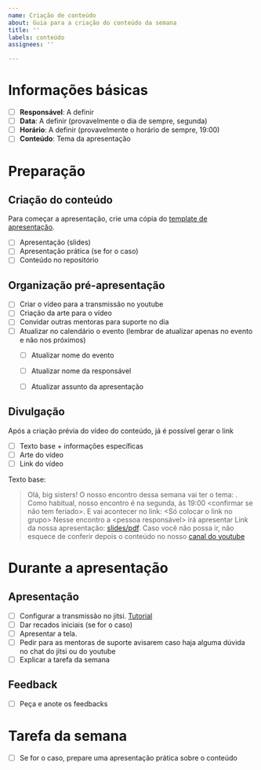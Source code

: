 ```yaml
---
name: Criação de conteúdo
about: Guia para a criação do conteúdo da semana
title: ''
labels: conteúdo
assignees: ''

---
```


# Informações básicas

- [ ] **Responsável**: A definir
- [ ] **Data**: A definir (provavelmente o dia de sempre, segunda)
- [ ] **Horário**: A definir (provavelmente o horário de sempre, 19:00)
- [ ] **Conteúdo**: Tema da apresentação

# Preparação

## Criação do conteúdo
Para começar a apresentação, crie uma cópia do [template de apresentação](https://docs.google.com/presentation/d/1vmnoDShQdG051p4HJaaoxIffP5i2ju-jOgBeDrOAemc/edit?usp=sharing). 

- [ ] Apresentação (slides)
- [ ] Apresentação prática (se for o caso)
- [ ] Conteúdo no repositório

## Organização pré-apresentação

- [ ] Criar o vídeo para a transmissão no youtube
- [ ] Criação da arte para o vídeo
- [ ] Convidar outras mentoras para suporte no dia
- [ ] Atualizar no calendário o evento (lembrar de atualizar apenas no evento e não nos próximos)
  - [ ] Atualizar nome do evento
  - [ ] Atualizar nome da responsável
  - [ ] Atualizar assunto da apresentação


## Divulgação
Após a criação prévia do vídeo do conteúdo, já é possível gerar o link 

- [ ] Texto base + informações específicas
- [ ] Arte do vídeo
- [ ] Link do vídeo

Texto base:
> Olá, big sisters!
O nosso encontro dessa semana vai ter o tema: <Tema>.
Como habitual, nosso encontro é na segunda, às 19:00 <confirmar se não tem feriado>. E vai acontecer no link: <Só colocar o link no grupo>
Nesse encontro a <pessoa responsável> irá apresentar <etc etc>
Link da nossa apresentação: [slides/pdf](link.com).
Caso você não possa ir, não esquece de conferir depois o conteúdo no nosso [canal do youtube](link.com)

# Durante a apresentação

## Apresentação

- [ ] Configurar a transmissão no jitsi. [Tutorial](https://github.com/BOSS-BigOpenSourceSister/BigSister/blob/master/docs/ConfigLive.md)
- [ ] Dar recados iniciais (se for o caso)
- [ ] Apresentar a tela.
- [ ] Pedir para as mentoras de suporte avisarem caso haja alguma dúvida no chat do jitsi ou do youtube
- [ ] Explicar a tarefa da semana

## Feedback

- [ ] Peça e anote os feedbacks

# Tarefa da semana

- [ ] Se for o caso, prepare uma apresentação prática sobre o conteúdo
